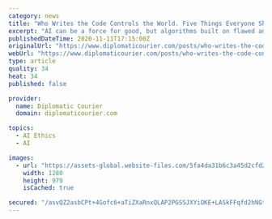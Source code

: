 ```yaml
---
category: news
title: "Who Writes the Code Controls the World. Five Things Everyone Should Know About AI"
excerpt: "AI can be a force for good, but algorithms built on flawed and biased data-sets are also polarizing society, reinforcing harmful stereotypes, fueling violence and narrowing criminal justice decisions."
publishedDateTime: 2020-11-11T17:15:00Z
originalUrl: "https://www.diplomaticourier.com/posts/who-writes-the-code-controls-the-world-five-things-everyone-should-know-about-ai"
webUrl: "https://www.diplomaticourier.com/posts/who-writes-the-code-controls-the-world-five-things-everyone-should-know-about-ai"
type: article
quality: 34
heat: 34
published: false

provider:
  name: Diplomatic Courier
  domain: diplomaticourier.com

topics:
  - AI Ethics
  - AI

images:
  - url: "https://assets-global.website-files.com/5fa4da31b6c3a45d2cfd2d5d/5fa4da31b6c3a47c4ffd4bc4_Artificial%20Intelligence.jpg"
    width: 1280
    height: 979
    isCached: true

secured: "/asvQZ2asbCPt+4Gofc6+aTiZXaRnxQLAP2PGSSJXYiOKE+LASkFFqfd2hNGtOkJSPmGSoqTo3zztWBUJcP2PRqNq4Ztk77LKKoL3bKyleGUeZcX+tZMJGY9ma7q7uAILRj3NT62QwBbw88xC5Wl5HikZT7KIfIWi8Wi9X53eIqBIxG/8IvS5QWdg9tmN651L/KLRLe7oV1cpdiiO7MU6x440boeD9IxETqSoyBwUD10JsVY5RjG+rdkddz3MSBe1gcWSFP1gKNEPsMuU09A1YTtXqPBW0dRs+SO9pDfKjBuTI2da5bYMxoeMeBitJKDmAQcMKbfUQTMyZkSs0njtC+EdAVnwIYbxjUCS1ZXddI=;8qqZs6FGpYyKRbyEjKjJug=="
---
```


